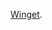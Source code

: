 [Winget][].


[Winget]:https://aka.ms/getwinget
[Gcc]:https://github.com/mmozeiko/build-gcc-mingw/releases
